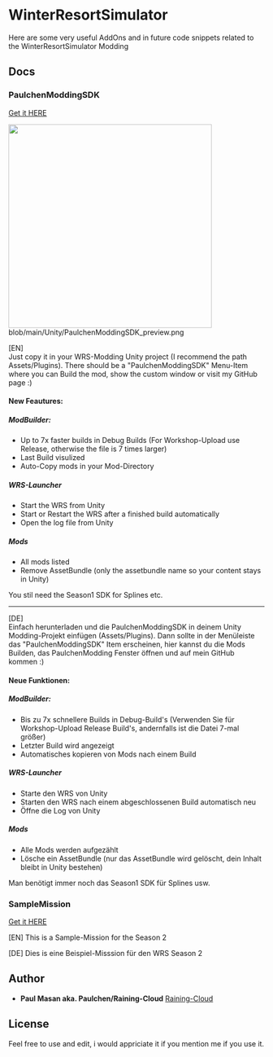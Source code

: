 # WinterResortSimulator

Here are some very useful AddOns and in future code snippets related to the WinterResortSimulator Modding
## Docs
### PaulchenModdingSDK
[Get it HERE](../main/Unity/PaulchenModdingSDK.dll)

<img src="https://github.com/Raining-Cloud/WinterResortSimulator/blob/main/Unity/PaulchenModdingSDK_preview.png" height="400">
blob/main/Unity/PaulchenModdingSDK_preview.png

[EN]  
Just copy it in your WRS-Modding Unity project (I recommend the path Assets/Plugins).
There should be a "PaulchenModdingSDK" Menu-Item where you can Build the mod, show the custom window
or visit my GitHub page :)

#### New Feautures:
##### ModBuilder:
 - Up to 7x faster builds in Debug Builds (For Workshop-Upload use Release, otherwise the file is 7 times larger)
 - Last Build visulized
 - Auto-Copy mods in your Mod-Directory

##### WRS-Launcher
 - Start the WRS from Unity
 - Start or Restart the WRS after a finished build automatically
 - Open the log file from Unity

##### Mods
 - All mods listed
 - Remove AssetBundle (only the assetbundle name so your content stays in Unity)

You stil need the Season1 SDK for Splines etc.

---

[DE]  
Einfach herunterladen und die PaulchenModdingSDK in deinem Unity Modding-Projekt einfügen (Assets/Plugins).
Dann sollte in der Menüleiste das "PaulchenModdingSDK" Item erscheinen, hier kannst du die Mods
Builden, das PaulchenModding Fenster öffnen und auf mein GitHub kommen :)

#### Neue Funktionen:
##### ModBuilder:
 - Bis zu 7x schnellere Builds in Debug-Build's (Verwenden Sie für Workshop-Upload Release Build's, andernfalls ist die Datei 7-mal größer)
 - Letzter Build wird angezeigt
 - Automatisches kopieren von Mods nach einem Build

##### WRS-Launcher
 - Starte den WRS von Unity
 - Starten den WRS nach einem abgeschlossenen Build automatisch neu
 - Öffne die Log von Unity

##### Mods
 - Alle Mods werden aufgezählt
 - Lösche ein AssetBundle (nur das AssetBundle wird gelöscht, dein Inhalt bleibt in Unity bestehen)

Man benötigt immer noch das Season1 SDK für Splines usw.

### SampleMission
[Get it HERE](../main/Lua/DataTables/SampleMission.lua)

[EN]
This is a Sample-Mission for the Season 2

[DE]
Dies is eine Beispiel-Misssion für den WRS Season 2

## Author

* **Paul Masan aka. Paulchen/Raining-Cloud**  [Raining-Cloud](https://github.com/Raining-Cloud)

## License

Feel free to use and edit, i would appriciate it if you mention me if you use it.
